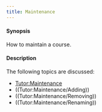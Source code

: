 ```yaml
---
title: Maintenance
---
```


#### Synopsis

How to maintain a course.

#### Description

The following topics are discussed:

* [Tutor:Maintenance](../../Tutor/Maintenance)
* ((Tutor:Maintenance/Adding))
* ((Tutor:Maintenance/Removing))
* ((Tutor:Maintenance/Renaming))


